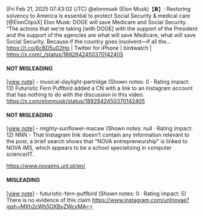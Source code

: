 [Fri Feb 21, 2025 07:43:02 UTC] @elonmusk (Elon Musk)【𝗕】: Restoring solvency to America is essential to protect Social Security & medical care [@ElonClipsX] Elon Musk: DOGE will save Medicare and Social Security. “The actions that we're taking [with DOGE] with the support of the President and the support of the agencies are what will save Medicare, what will save Social Security. Because if the country goes insolvent—if all the… https://t.co/6cBD5u02Ho | Twitter for iPhone | birdwatch | https://x.com/_/status/1892842450370142405

#### NOT MISLEADING

[[view note]](https://x.com/i/birdwatch/n/1892945095680508295) - musical-daylight-partridge (Shown notes: 0 · Rating impact: 13)
Futuristic Fern Puffbird added a CN with a link to an Instagram account that has nothing to do with the discussion in this video. https://x.com/elonmusk/status/1892842450370142405

#### NOT MISLEADING

[[view note]](https://x.com/i/birdwatch/n/1892929113867895191) - mighty-sunflower-macaw (Shown notes: null · Rating impact: 12)
NNN - That Instagram link doesn't contain any information relevant to the post, a brief search shows that "NOVA entrepreneurship" is linked to NOVA IMS, which appears to be a school specializing in computer science/IT.

https://www.novaims.unl.pt/en/

#### MISLEADING

[[view note]](https://x.com/i/birdwatch/n/1892925045879562525) - futuristic-fern-puffbird (Shown notes: 0 · Rating impact: 5)
There is no evidence of this claim
https://www.instagram.com/unlnovae?igsh=MXh2cWh5OXByZWcyMA==
